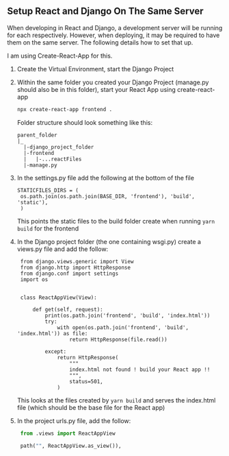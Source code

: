 ## Setup React and Django On The Same Server

When developing in React and Django, a development server will be running for each respectively. However, when deploying, it may be required to have them on the same server. The following details how to set that up.

I am using Create-React-App for this.

1. Create the Virtual Environment, start the Django Project
2. Within the same folder you created your Django Project (manage.py should also be in this folder), start your React App using create-react-app
    ```bash
    npx create-react-app frontend .
    ```

    Folder structure should look something like this:
    ```
    parent_folder
    |_
      |-django_project_folder
      |-frontend
      |   |-...reactFiles
      |-manage.py

    ```
3. In the settings.py file add the following at the bottom of the file
   ```python3
   STATICFILES_DIRS = (
    os.path.join(os.path.join(BASE_DIR, 'frontend'), 'build', 'static'),
    )
   ```
   This points the static files to the build folder create when running `yarn build` for the frontend

4. In the Django project folder (the one containing wsgi.py) create a views.py file and add the follow:
   ```python3
    from django.views.generic import View
    from django.http import HttpResponse
    from django.conf import settings
    import os


    class ReactAppView(View):

        def get(self, request):
            print(os.path.join('frontend', 'build', 'index.html'))
            try:
                with open(os.path.join('frontend', 'build', 'index.html')) as file:
                    return HttpResponse(file.read())

            except:
                return HttpResponse(
                    """
                    index.html not found ! build your React app !!
                    """,
                    status=501,
                )
   ```
   This looks at the files created by `yarn build` and serves the index.html file (which should be the base file for the React app)

5. In the project urls.py file, add the follow:
   ```python 3
    from .views import ReactAppView

    path("", ReactAppView.as_view()),
   ```